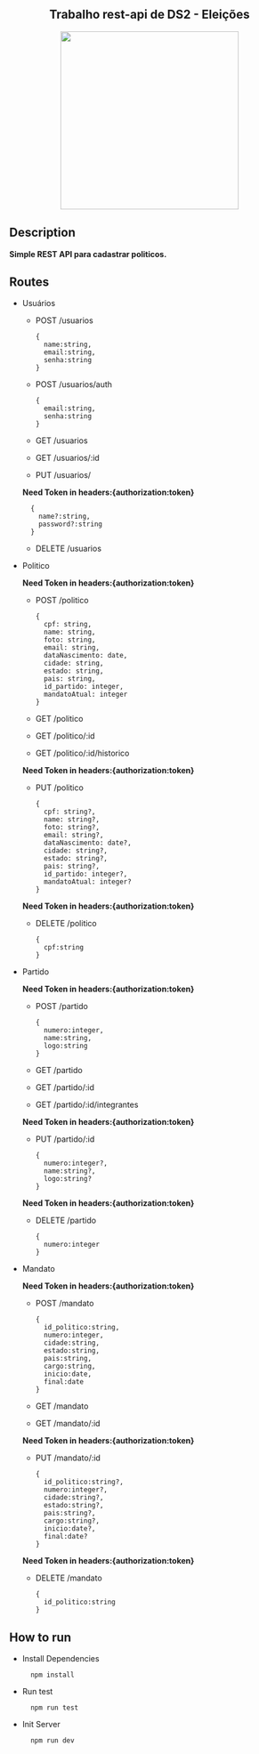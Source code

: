 <div align=center>
  <h2>Trabalho rest-api de DS2 - Eleições</h2>
  <img src="https://istoe.com.br/wp-content/uploads/2020/12/73.jpg" style="width:320px;"/>
</div>

## Description
  **Simple REST API para cadastrar politicos.**
## Routes
 
* Usuários 

  * POST    /usuarios 
  
        {
          name:string,
          email:string,
          senha:string
        }
        
  * POST    /usuarios/auth
  
        {
          email:string,
          senha:string
        }
         
  * GET     /usuarios
  
  * GET     /usuarios/:id
  
  * PUT     /usuarios/ 
  
  **Need Token in headers:{authorization:token}**
  
        {
          name?:string,
          password?:string
        }

  * DELETE  /usuarios
  
* Politico

  **Need Token in headers:{authorization:token}**
  
  * POST    /politico 
        
        {
          cpf: string,
          name: string,
          foto: string,
          email: string,
          dataNascimento: date,
          cidade: string,
          estado: string,
          pais: string,
          id_partido: integer,
          mandatoAtual: integer
        } 
  
  * GET     /politico 
  
  * GET     /politico/:id 

  * GET     /politico/:id/historico 
  
  **Need Token in headers:{authorization:token}**
  
  * PUT     /politico 
  
        {
          cpf: string?,
          name: string?,
          foto: string?,
          email: string?,
          dataNascimento: date?,
          cidade: string?,
          estado: string?,
          pais: string?,
          id_partido: integer?,
          mandatoAtual: integer?
        }

  **Need Token in headers:{authorization:token}**

  * DELETE  /politico 
  
        {
          cpf:string
        }
  
* Partido

  **Need Token in headers:{authorization:token}**
  
  * POST    /partido 
  
        {
          numero:integer,   
          name:string,
          logo:string
        }
  
  * GET     /partido
  
  
  * GET     /partido/:id
  

  * GET     /partido/:id/integrantes
  
  **Need Token in headers:{authorization:token}**

  * PUT     /partido/:id 
 
        {
          numero:integer?,   
          name:string?,
          logo:string?
        }

  **Need Token in headers:{authorization:token}**

  * DELETE  /partido 
  
        {
          numero:integer
        }

* Mandato

  **Need Token in headers:{authorization:token}**
  
  * POST    /mandato 
  
        {
          id_politico:string,
          numero:integer,
          cidade:string,
          estado:string,
          pais:string,
          cargo:string,
          inicio:date,
          final:date
        }
  
  * GET     /mandato
  
  
  * GET     /mandato/:id
  
  **Need Token in headers:{authorization:token}**

  * PUT     /mandato/:id 
 
        {
          id_politico:string?,
          numero:integer?,
          cidade:string?,
          estado:string?,
          pais:string?,
          cargo:string?,
          inicio:date?,
          final:date?
        }
    
  **Need Token in headers:{authorization:token}**
  
  * DELETE  /mandato 
  
        {
          id_politico:string
        }


## How to run
* Install Dependencies

        npm install
* Run test

        npm run test
* Init Server

        npm run dev
      
